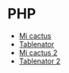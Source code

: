# PHP
- [Mi cactus](2024_09_19_cactus)
- [Tablenator](2024_09_20_tablenator)
- [Mi cactus 2](2024_09_23_cactus2)
- [Tablenator 2](2024_09_23_tablenator2)
